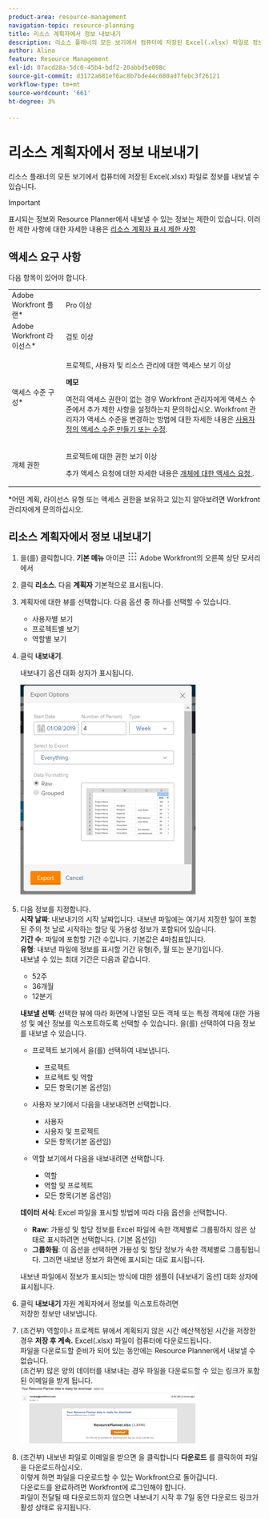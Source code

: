 ```yaml
---
product-area: resource-management
navigation-topic: resource-planning
title: 리소스 계획자에서 정보 내보내기
description: 리소스 플래너의 모든 보기에서 컴퓨터에 저장된 Excel(.xlsx) 파일로 정보를 내보낼 수 있습니다.
author: Alina
feature: Resource Management
exl-id: 07acd28a-5dc0-45b4-bdf2-20abbd5e098c
source-git-commit: d3172a681ef6ac8b7bde44c680ad7febc3f26121
workflow-type: tm+mt
source-wordcount: '661'
ht-degree: 3%

---
```


# 리소스 계획자에서 정보 내보내기

리소스 플래너의 모든 보기에서 컴퓨터에 저장된 Excel(.xlsx) 파일로 정보를 내보낼 수 있습니다.

>[!IMPORTANT]
>
>표시되는 정보와 Resource Planner에서 내보낼 수 있는 정보는 제한이 있습니다. 이러한 제한 사항에 대한 자세한 내용은 [리소스 계획자 표시 제한 사항](../../resource-mgmt/resource-planning/resource-planner-display-limitations.md)

## 액세스 요구 사항

다음 항목이 있어야 합니다.

<table style="table-layout:auto"> 
 <col> 
 <col> 
 <tbody> 
  <tr> 
   <td role="rowheader">Adobe Workfront 플랜*</td> 
   <td> <p>Pro 이상</p> </td> 
  </tr> 
  <tr> 
   <td role="rowheader">Adobe Workfront 라이선스*</td> 
   <td> <p>검토 이상 <!--
      <MadCap:conditionalText data-mc-conditions="QuicksilverOrClassic.Draft mode">
       (this seems to be the case in NWE only, not classic. Waiting on Vazgen's response for this)
      </MadCap:conditionalText>
     --></p> </td> 
  </tr> 
  <tr> 
   <td role="rowheader">액세스 수준 구성*</td> 
   <td> <p>프로젝트, 사용자 및 리소스 관리에 대한 액세스 보기 이상</p> <p><b>메모</b>

여전히 액세스 권한이 없는 경우 Workfront 관리자에게 액세스 수준에서 추가 제한 사항을 설정하는지 문의하십시오. Workfront 관리자가 액세스 수준을 변경하는 방법에 대한 자세한 내용은 <a href="../../administration-and-setup/add-users/configure-and-grant-access/create-modify-access-levels.md" class="MCXref xref">사용자 정의 액세스 수준 만들기 또는 수정</a>.</p> </td>
</tr> 
  <tr> 
   <td role="rowheader">개체 권한</td> 
   <td> <p>프로젝트에 대한 권한 보기 이상</p> <p>추가 액세스 요청에 대한 자세한 내용은 <a href="../../workfront-basics/grant-and-request-access-to-objects/request-access.md" class="MCXref xref">개체에 대한 액세스 요청 </a>.</p> </td> 
  </tr> 
 </tbody> 
</table>

&#42;어떤 계획, 라이선스 유형 또는 액세스 권한을 보유하고 있는지 알아보려면 Workfront 관리자에게 문의하십시오.

## 리소스 계획자에서 정보 내보내기

1. 을(를) 클릭합니다. **기본 메뉴** 아이콘 ![](assets/main-menu-icon.png) Adobe Workfront의 오른쪽 상단 모서리에서

1. 클릭 **리소스**. 다음 **계획자** 기본적으로 표시됩니다.

1. 계획자에 대한 뷰를 선택합니다. 다음 옵션 중 하나를 선택할 수 있습니다.

   * 사용자별 보기
   * 프로젝트별 보기
   * 역할별 보기

1. 클릭 **내보내기**.

   내보내기 옵션 대화 상자가 표시됩니다.

   ![](assets/rp-export-options-box-350x421.png)

1. 다음 정보를 지정합니다.\
   **시작 날짜**: 내보내기의 시작 날짜입니다. 내보낸 파일에는 여기서 지정한 일이 포함된 주의 첫 날로 시작하는 할당 및 가용성 정보가 포함되어 있습니다.\
   **기간 수**: 파일에 포함할 기간 수입니다. 기본값은 4마침표입니다.\
   **유형**: 내보낸 파일에 정보를 표시할 기간 유형(주, 월 또는 분기)입니다.\
   내보낼 수 있는 최대 기간은 다음과 같습니다.

   * 52주
   * 36개월
   * 12분기

   **내보낼 선택**: 선택한 뷰에 따라 화면에 나열된 모든 객체 또는 특정 객체에 대한 가용성 및 예산 정보를 익스포트하도록 선택할 수 있습니다.
을(를) 선택하여 다음 정보를 내보낼 수 있습니다.

   * 프로젝트 보기에서 을(를) 선택하여 내보냅니다.

      * 프로젝트
      * 프로젝트 및 역할
      * 모든 항목(기본 옵션임)
   * 사용자 보기에서 다음을 내보내려면 선택합니다.

      * 사용자
      * 사용자 및 프로젝트
      * 모든 항목(기본 옵션임)
   * 역할 보기에서 다음을 내보내려면 선택합니다.

      * 역할
      * 역할 및 프로젝트
      * 모든 항목(기본 옵션임)

   **데이터 서식**: Excel 파일을 표시할 방법에 따라 다음 옵션을 선택합니다.

   * **Raw**: 가용성 및 할당 정보를 Excel 파일에 속한 객체별로 그룹핑하지 않은 상태로 표시하려면 선택합니다. (기본 옵션임)
   * **그룹화됨**: 이 옵션을 선택하면 가용성 및 할당 정보가 속한 객체별로 그룹핑됩니다. 그러면 내보낸 정보가 화면에 표시되는 대로 표시됩니다.

   내보낸 파일에서 정보가 표시되는 방식에 대한 샘플이 [내보내기 옵션] 대화 상자에 표시됩니다.

1. 클릭 **내보내기** 자원 계획자에서 정보를 익스포트하려면\
   저장한 정보만 내보냅니다.

1. (조건부) 역할이나 프로젝트 뷰에서 계획되지 않은 시간 예산책정된 시간을 저장한 경우 **저장 후 계속.**
Excel(.xlsx) 파일이 컴퓨터에 다운로드됩니다.
\
   파일을 다운로드할 준비가 되어 있는 동안에는 Resource Planner에서 내보낼 수 없습니다.\
   (조건부) 많은 양의 데이터를 내보내는 경우 파일을 다운로드할 수 있는 링크가 포함된 이메일을 받게 됩니다.\
   ![RP_eamil_with_exported_planner_attached.png](assets/rp-eamil-with-exported-planner-attached-350x116.png)

1. (조건부) 내보낸 파일로 이메일을 받으면 을 클릭합니다 **다운로드** 를 클릭하여 파일을 다운로드하십시오.\
   이렇게 하면 파일을 다운로드할 수 있는 Workfront으로 돌아갑니다.\
   다운로드를 완료하려면 Workfront에 로그인해야 합니다.\
   파일이 전달될 때 다운로드하지 않으면 내보내기 시작 후 7일 동안 다운로드 링크가 활성 상태로 유지됩니다.
